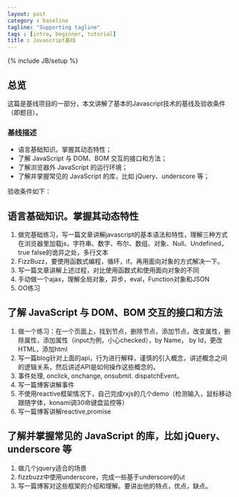 ```yaml
---
layout: post
category : baseline
tagline: "Supporting tagline"
tags : [intro, beginner, tutorial]
title : Javascript基线
---
```

{% include JB/setup %}

## 总览

这篇是基线项目的一部分，本文讲解了基本的Javascript技术的基线及验收条件（即题目）。

### 基线描述

* 语言基础知识。掌握其动态特性；
* 了解 JavaScript 与 DOM、BOM 交互的接口和方法；
* 了解浏览器外 JavaScript 的运行环境；
* 了解并掌握常见的 JavaScript 的库，比如 jQuery、underscore 等；

验收条件如下：

## 语言基础知识。掌握其动态特性

1. 做完基础练习，写一篇文章讲解javascript的基本语法和特性，理解三种方式在浏览器里加载js，字符串、数字、布尔、数组、对象、Null、Undefined，true false的诡异之处，多行文本
2. FizzBuzz，要使用函数式编程，循环，if。再用面向对象的方式解决一下。
3. 写一篇文章讲解上述过程，对比使用函数式和使用面向对象的不同
4. 手动做一个ajax，理解全局对象，异步，eval，Function对象和JSON
5. OO练习

## 了解 JavaScript 与 DOM、BOM 交互的接口和方法

1. 做一个练习：在一个页面上，找到节点，删除节点，添加节点，改变属性，删除属性，添加属性（input为例，小心checked），by Name， by Id，更改HTML，添加html
2. 写一篇blog针对上面的api，行为进行解释，谨慎的引入概念，讲述概念之间的逻辑关系，然后讲述API是如何操作这些概念的。
3. 事件处理, onclick, onchange, onsubmit. dispatchEvent。
4. 写一篇博客讲解事件
5. 不使用reactive框架情况下，自己完成rxjs的几个demo（检测输入，鼠标移动跟随字体，konami调30命键盘监控等）
6. 写一篇博客讲解reactive,promise

## 了解并掌握常见的 JavaScript 的库，比如 jQuery、underscore 等

1. 做几个jquery适合的场景
2. fizzbuzz中使用underscore，完成一些基于underscore的ut
3. 写一篇博客对这些框架的介绍和理解。要讲出他的特点，优点，缺点。

